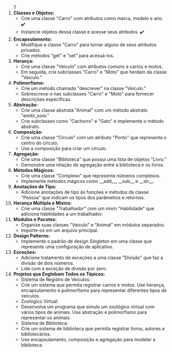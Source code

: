 <ol>7
    <li><strong>Classes e Objetos:</strong>
        <ul>
            <li>Crie uma classe "Carro" com atributos como marca, modelo e ano. ✔️</li>
            <li>Instancie objetos dessa classe e acesse seus atributos. ✔️</li>
        </ul>
    </li>
    <li><strong>Encapsulamento:</strong>
        <ul>
            <li>Modifique a classe "Carro" para tornar alguns de seus atributos privados.</li>
            <li>Crie métodos "get" e "set" para acessá-los.</li>
        </ul>
    </li>
    <li><strong>Herança:</strong>
        <ul>
            <li>Crie uma classe "Veiculo" com atributos comuns a carros e motos.</li>
            <li>Em seguida, crie subclasses "Carro" e "Moto" que herdam da classe "Veiculo."</li>
        </ul>
    </li>
    <li><strong>Polimorfismo:</strong>
        <ul>
            <li>Crie um método chamado "descrever" na classe "Veiculo."</li>
            <li>Sobrescreva-o nas subclasses "Carro" e "Moto" para fornecer descrições específicas.</li>
        </ul>
    </li>
    <li><strong>Abstração:</strong>
        <ul>
            <li>Crie uma classe abstrata "Animal" com um método abstrato "emitir_som."</li>
            <li>Crie subclasses como "Cachorro" e "Gato" e implemente o método abstrato.</li>
        </ul>
    </li>
    <li><strong>Composição:</strong>
        <ul>
            <li>Crie uma classe "Círculo" com um atributo "Ponto" que representa o centro do círculo.</li>
            <li>Use a composição para criar um círculo.</li>
        </ul>
    </li>
    <li><strong>Agregação:</strong>
        <ul>
            <li>Crie uma classe "Biblioteca" que possui uma lista de objetos "Livro."</li>
            <li>Demonstre uma relação de agregação entre a biblioteca e os livros.</li>
        </ul>
    </li>
    <li><strong>Métodos Mágicos:</strong>
        <ul>
            <li>Crie uma classe "Complexo" que representa números complexos.</li>
            <li>Implemente métodos mágicos como __add__, __sub__ e __str__.</li>
        </ul>
    </li>
    <li><strong>Anotações de Tipo:</strong>
        <ul>
            <li>Adicione anotações de tipo às funções e métodos da classe "Pessoa" que indicam os tipos dos parâmetros e retornos.</li>
        </ul>
    </li>
    <li><strong>Herança Múltipla e Mixins:</strong>
        <ul>
            <li>Crie uma classe "Trabalhador" com um mixin "Habilidade" que adiciona habilidades a um trabalhador.</li>
        </ul>
    </li>
    <li><strong>Módulos e Pacotes:</strong>
        <ul>
            <li>Organize suas classes "Veiculo" e "Animal" em módulos separados.</li>
            <li>Importe-os em um arquivo principal.</li>
        </ul>
    </li>
    <li><strong>Design Patterns:</strong>
        <ul>
            <li>Implemente o padrão de design Singleton em uma classe que represente uma configuração de aplicativo.</li>
        </ul>
    </li>
    <li><strong>Exceções:</strong>
        <ul>
            <li>Adicione tratamento de exceções a uma classe "Divisão" que faz a divisão de dois números.</li>
            <li>Lide com a exceção de divisão por zero.</li>
        </ul>
    </li>
    <li><strong>Projetos que Englobam Todos os Tópicos:</strong>
        <ul>
            <li>Sistema de Registro de Veículos:</li>
            <li>Crie um sistema que permita registrar carros e motos. Use herança, encapsulamento e polimorfismo para representar diferentes tipos de veículos.</li>
            <li>Zoológico Virtual:</li>
            <li>Desenvolva um programa que simule um zoológico virtual com vários tipos de animais. Use abstração e polimorfismo para representar os animais.</li>
            <li>Sistema de Biblioteca:</li>
            <li>Crie um sistema de biblioteca que permita registrar livros, autores e bibliotecários.</li>
            <li>Use encapsulamento, composição e agregação para modelar a biblioteca.</li>
        </ul>
    </li>
</ol>
